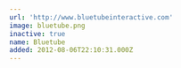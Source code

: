 ```yaml
---
url: 'http://www.bluetubeinteractive.com'
image: bluetube.png
inactive: true
name: Bluetube
added: 2012-08-06T22:10:31.000Z
---
```

